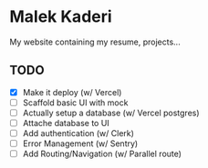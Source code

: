 # Malek Kaderi

My website containing my resume, projects...

## TODO

- [x] Make it deploy (w/ Vercel)
- [ ] Scaffold basic UI with mock
- [ ] Actually setup a database (w/ Vercel postgres)
- [ ] Attache database to UI
- [ ] Add authentication (w/ Clerk)
- [ ] Error Management (w/ Sentry)
- [ ] Add Routing/Navigation (w/ Parallel route)
